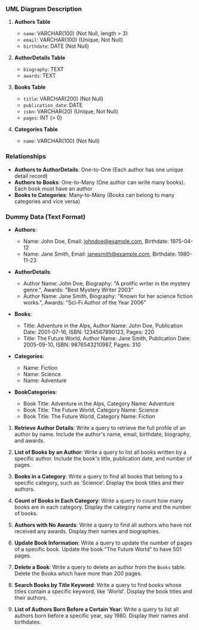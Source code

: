 ### UML Diagram Description

1. **Authors Table**
   - `name`: VARCHAR(100) (Not Null, length > 3)
   - `email`: VARCHAR(100) (Unique, Not Null)
   - `birthdate`: DATE (Not Null)

2. **AuthorDetails Table**
   - `biography`: TEXT
   - `awards`: TEXT

3. **Books Table**
   - `title`: VARCHAR(200) (Not Null)
   - `publication_date`: DATE
   - `isbn`: VARCHAR(20) (Unique, Not Null)
   - `pages`: INT (> 0)

4. **Categories Table**
   - `name`: VARCHAR(100) (Not Null)

### Relationships

- **Authors to AuthorDetails**: One-to-One (Each author has one unique detail record)
- **Authors to Books**: One-to-Many (One author can write many books). Each book must have an author
- **Books to Categories**: Many-to-Many (Books can belong to many categories and vice versa)

### Dummy Data (Text Format)

- **Authors**:
  - Name: John Doe, Email: johndoe@example.com, Birthdate: 1975-04-12
  - Name: Jane Smith, Email: janesmith@example.com, Birthdate: 1980-11-23

- **AuthorDetails**:
  - Author Name: John Doe, Biography: "A prolific writer in the mystery genre.", Awards: "Best Mystery Writer 2003"
  - Author Name: Jane Smith, Biography: "Known for her science fiction works.", Awards: "Sci-Fi Author of the Year 2006"

- **Books**:
  - Title: Adventure in the Alps, Author Name: John Doe, Publication Date: 2001-07-16, ISBN: 1234567890123, Pages: 220
  - Title: The Future World, Author Name: Jane Smith, Publication Date: 2005-09-10, ISBN: 9876543210987, Pages: 310

- **Categories**:
  - Name: Fiction
  - Name: Science
  - Name: Adventure

- **BookCategories**:
  - Book Title: Adventure in the Alps, Category Name: Adventure
  - Book Title: The Future World, Category Name: Science
  - Book Title: The Future World, Category Name: Fiction

1. **Retrieve Author Details**: Write a query to retrieve the full profile of an author by name. Include the author's name, email, birthdate, biography, and awards.

2. **List of Books by an Author**: Write a query to list all books written by a specific author. Include the book's title, publication date, and number of pages.

3. **Books in a Category**: Write a query to find all books that belong to a specific category, such as 'Science'. Display the book titles and their authors.

4. **Count of Books in Each Category**: Write a query to count how many books are in each category. Display the category name and the number of books.

5. **Authors with No Awards**: Write a query to find all authors who have not received any awards. Display their names and biographies.

6. **Update Book Information**: Write a query to update the number of pages of a specific book. Update the book "The Future World" to have 501 pages.

7. **Delete a Book**: Write a query to delete an author from the `Books` table. Delete the Books which have more than 200 pages.

8. **Search Books by Title Keyword**: Write a query to find books whose titles contain a specific keyword, like 'World'. Display the book titles and their authors.

9. **List of Authors Born Before a Certain Year**: Write a query to list all authors born before a specific year, say 1980. Display their names and birthdates.